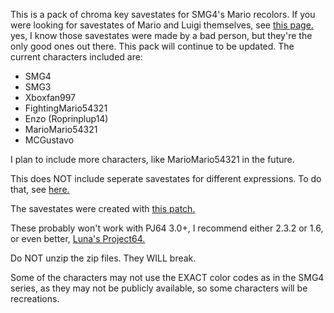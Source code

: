 This is a pack of chroma key savestates for SMG4's Mario recolors. If you were looking for savestates of Mario and Luigi themselves, see [this page.](https://weegeepie.neocities.org/savestates/) yes, I know those savestates were made by a bad person,
but they're the only good ones out there.
This pack will continue to be updated. The current characters included are:
- SMG4
- SMG3
- Xboxfan997
- FightingMario54321
- Enzo (Roprinplup14)
- MarioMario54321
- MCGustavo

I plan to include more characters, like MarioMario54321 in the future.

This does NOT include seperate savestates for different expressions. To do that, see [here.](https://www.youtube.com/watch?v=o33pdMVl2Ow)

The savestates were created with [this patch.](https://drive.google.com/file/d/1R-Hd_wZ8vEpQGUnyWJmZu16eCbDsx3AG/view?pli=1)

These probably won't work with PJ64 3.0+, I recommend either 2.3.2 or 1.6, or even better, [Luna's Project64.](https://github.com/Luna-Project64/Luna-Project64/releases)

Do NOT unzip the zip files. They WILL break.

Some of the characters may not use the EXACT color codes as in the SMG4 series, as they may not be publicly available, so some characters will be recreations.
